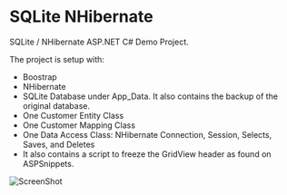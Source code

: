 # SQLite NHibernate
SQLite / NHibernate ASP.NET C# Demo Project.

The project is setup with:

* Boostrap
* NHibernate
* SQLite Database under App_Data. It also contains the backup of the original database.
* One Customer Entity Class
* One Customer Mapping Class
* One Data Access Class: NHibernate Connection, Session, Selects, Saves, and Deletes
* It also contains a script to freeze the GridView header as found on ASPSnippets.

![ScreenShot](http://snippets.surfthru.com/FILES%2f2015%2f02%2fSQLite-NHibDemo.jpg.axdx)
